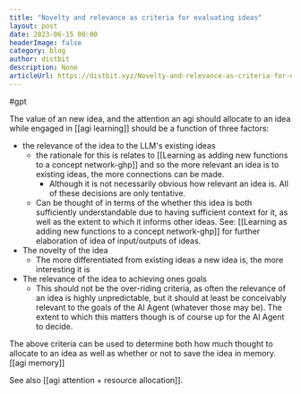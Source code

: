 ```yaml
---
title: "Novelty and relevance as criteria for evaluating ideas"
layout: post
date: 2023-06-15 00:00
headerImage: false
category: blog
author: distbit
description: None
articleUrl: https://distbit.xyz/Novelty-and-relevance-as-criteria-for-evaluating-ideas
---
```


#gpt 

The value of an new idea, and the attention an agi should allocate to an idea while engaged in [[agi learning]] should be a function of three factors:
- the relevance of the idea to the LLM's existing ideas
	- the rationale for this is relates to [[Learning as adding new functions to a concept network-ghp]] and so the more relevant an idea is to existing ideas, the more connections can be made. 
		- Although it is not necessarily obvious how relevant an idea is. All of these decisions are only tentative.
	- Can be thought of in terms of the whether this idea is both sufficiently understandable due to having sufficient context for it, as well as the extent to which it informs other ideas. See: [[Learning as adding new functions to a concept network-ghp]] for further elaboration of idea of input/outputs of ideas.
- The novelty of the idea
	- The more differentiated from existing ideas a new idea is, the more interesting it is
- The relevance of the idea to achieving ones goals
	- This should not be the over-riding criteria, as often the relevance of an idea is highly unpredictable, but it should at least be conceivably relevant to the goals of the AI Agent (whatever those may be). The extent to which this matters though is of course up for the AI Agent to decide.

The above criteria can be used to determine both how much thought to allocate to an idea as well as whether or not to save the idea in memory. [[agi memory]]

See also [[agi attention + resource allocation]].